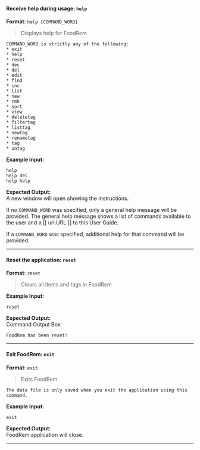 <!-- markdownlint-disable-file first-line-h1 -->

#### Receive help during usage: `help`

**Format**: `help [COMMAND_WORD]`

> Displays help for FoodRem

```note
COMMAND_WORD is strictly any of the following:
* exit
* help
* reset
* dec
* del
* edit
* find
* inc
* list
* new
* rmk
* sort
* view
* deletetag
* filtertag
* listtag
* newtag
* renametag
* tag
* untag
```

**Example Input:**

```text
help
help del
help help
```

**Expected Output:**<br>A new window will open showing the instructions.

If no `COMMAND_WORD` was specified, only a general help message will be provided. The general help message shows a list of commands available to the user and a [[ url:URL ]] to this User Guide.

If a `COMMAND_WORD` was specified, additional help for that command will be provided.

---

#### Reset the application: `reset`

**Format**: `reset`

> Clears all items and tags in FoodRem

**Example Input:**

```text
reset
```

**Expected Output:**<br>Command Output Box:

```text
FoodRem has been reset!
```

---

#### Exit FoodRem: `exit`

**Format**: `exit`

> Exits FoodRem

```warning
The data file is only saved when you exit the application using this command.
```

**Example Input:**

```text
exit
```

**Expected Output:**<br>FoodRem application will close.

---
